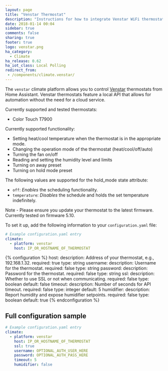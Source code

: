 ```yaml
---
layout: page
title: "Venstar Thermostat"
description: "Instructions for how to integrate Venstar WiFi thermostats within Home Assistant."
date: 2018-01-14 00:04
sidebar: true
comments: false
sharing: true
footer: true
logo: venstar.png
ha_category:
  - Climate
ha_release: 0.62
ha_iot_class: Local Polling
redirect_from:
 - /components/climate.venstar/
---
```



The `venstar` climate platform allows you to control [Venstar](http://www.venstar.com) thermostats from Home Assistant.
Venstar thermostats feature a local API that allows for automation without the need for a cloud service.

Currently supported and tested thermostats:

- Color Touch T7900

Currently supported functionality:
- Setting heat/cool temperature when the thermostat is in the appropriate mode.
- Changing the operation mode of the thermostat (heat/cool/off/auto)
- Turning the fan on/off
- Reading and setting the humidity level and limits
- Turning on away preset
- Turning on hold mode preset

The following values are supported for the hold_mode state attribute:
- `off`: *Enables* the scheduling functionality.
- `temperature`: *Disables* the schedule and holds the set temperature indefinitely.

Note - Please ensure you update your thermostat to the latest firmware. Currently tested on firmware 5.10.

To set it up, add the following information to your `configuration.yaml` file:

```yaml
# Example configuration.yaml entry
climate:
  - platform: venstar
    host: IP_OR_HOSTNAME_OF_THERMOSTAT
```

{% configuration %}
host:
  description: Address of your thermostat, e.g., 192.168.1.32.
  required: true
  type: string
username:
  description: Username for the thermostat.
  required: false
  type: string
password:
  description:  Password for the thermostat.
  required: false
  type: string
ssl:
  description: Whether to use SSL or not when communicating.
  required: false
  type: boolean
  default: false
timeout:
  description: Number of seconds for API timeout.
  required: false
  type: integer
  default: 5
humidifier:
  description: Report humidity and expose humidifier setpoints.
  required: false
  type: boolean
  default: true
{% endconfiguration %}

## Full configuration sample

```yaml
# Example configuration.yaml entry
climate:
  - platform: venstar
    host: IP_OR_HOSTNAME_OF_THERMOSTAT
    ssl: true
    username: OPTIONAL_AUTH_USER_HERE
    password: OPTIONAL_AUTH_PASS_HERE
    timeout: 5
    humidifier: false
```
